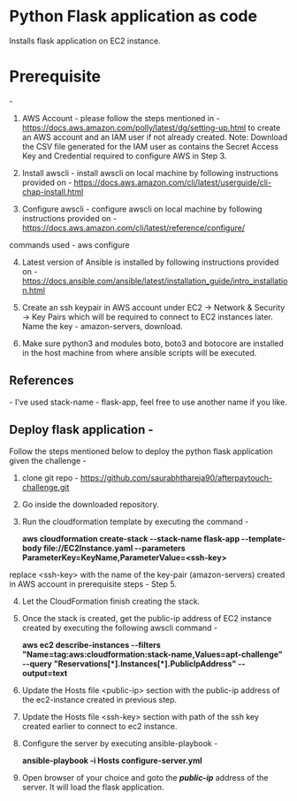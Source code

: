 # Python Flask application as code
Installs flask application on EC2 instance.

<h1><b>Prerequisite</b></h1> -

1. AWS Account - please follow the steps mentioned in - https://docs.aws.amazon.com/polly/latest/dg/setting-up.html to create an AWS account and an IAM user if not already created.
Note: Download the CSV file generated for the IAM user as contains the Secret Access Key and Credential required to configure AWS in Step 3.

2. Install awscli - install awscli on local machine by following instructions provided on - https://docs.aws.amazon.com/cli/latest/userguide/cli-chap-install.html

3. Configure awscli - configure awscli on local machine by following instructions provided on - https://docs.aws.amazon.com/cli/latest/reference/configure/

commands used - aws configure

4. Latest version of Ansible is installed by following instructions provided on - https://docs.ansible.com/ansible/latest/installation_guide/intro_installation.html

5. Create an ssh keypair in AWS account under EC2 -> Network & Security -> Key Pairs which will be required to connect to EC2 instances later. Name the key - amazon-servers, download.

6. Make sure python3 and modules boto, boto3 and botocore are installed in the host machine from where ansible scripts will be executed.


<h2>References</h2> -
I've used stack-name - flask-app, feel free to use another name if you like.


<h2><b>Deploy flask application -</b></h2>

Follow the steps mentioned below to deploy the python flask application given the challenge -

1. clone git repo - https://github.com/saurabhthareja90/afterpaytouch-challenge.git

2. Go inside the downloaded repository.

3. Run the cloudformation template by executing the command -

    ****aws cloudformation create-stack --stack-name flask-app --template-body file://EC2Instance.yaml --parameters ParameterKey=KeyName,ParameterValue=\<ssh-key\>****

replace  \<ssh-key\> with the name of the key-pair (amazon-servers) created in AWS account in prerequisite steps - Step 5.

4. Let the CloudFormation finish creating the stack.

5. Once the stack is created, get the public-ip address of EC2 instance created by executing the following awscli command -

    ****aws ec2 describe-instances --filters "Name=tag:aws:cloudformation:stack-name,Values=apt-challenge" --query "Reservations[\*]\.Instances[\*]\.PublicIpAddress" --output=text****

6. Update the Hosts file \<public-ip\> section with the public-ip address of the ec2-instance created in previous step.

7. Update the Hosts file \<ssh-key\> section with path of the ssh key created earlier to connect to ec2 instance.

8. Configure the server by executing ansible-playbook -

    ****ansible-playbook -i Hosts configure-server.yml****

9. Open browser of your choice and goto the ***public-ip*** address of the server. It will load the flask application.
